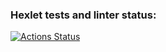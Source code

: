### Hexlet tests and linter status:
[![Actions Status](https://github.com/MrShnaider/php-project-45/actions/workflows/hexlet-check.yml/badge.svg)](https://github.com/MrShnaider/php-project-45/actions)